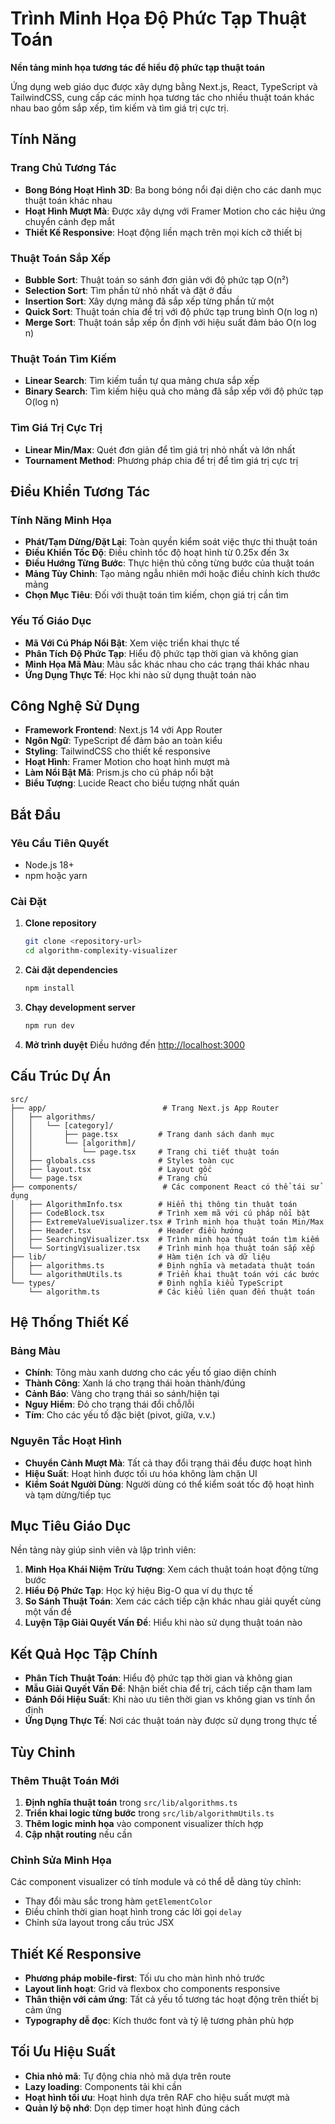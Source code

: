 # Trình Minh Họa Độ Phức Tạp Thuật Toán

**Nền tảng minh họa tương tác để hiểu độ phức tạp thuật toán**

Ứng dụng web giáo dục được xây dựng bằng Next.js, React, TypeScript và TailwindCSS, cung cấp các minh họa tương tác cho nhiều thuật toán khác nhau bao gồm sắp xếp, tìm kiếm và tìm giá trị cực trị.

## Tính Năng

### Trang Chủ Tương Tác
- **Bong Bóng Hoạt Hình 3D**: Ba bong bóng nổi đại diện cho các danh mục thuật toán khác nhau
- **Hoạt Hình Mượt Mà**: Được xây dựng với Framer Motion cho các hiệu ứng chuyển cảnh đẹp mắt
- **Thiết Kế Responsive**: Hoạt động liền mạch trên mọi kích cỡ thiết bị

### Thuật Toán Sắp Xếp
- **Bubble Sort**: Thuật toán so sánh đơn giản với độ phức tạp O(n²)
- **Selection Sort**: Tìm phần tử nhỏ nhất và đặt ở đầu
- **Insertion Sort**: Xây dựng mảng đã sắp xếp từng phần tử một
- **Quick Sort**: Thuật toán chia để trị với độ phức tạp trung bình O(n log n)
- **Merge Sort**: Thuật toán sắp xếp ổn định với hiệu suất đảm bảo O(n log n)

### Thuật Toán Tìm Kiếm
- **Linear Search**: Tìm kiếm tuần tự qua mảng chưa sắp xếp
- **Binary Search**: Tìm kiếm hiệu quả cho mảng đã sắp xếp với độ phức tạp O(log n)

### Tìm Giá Trị Cực Trị
- **Linear Min/Max**: Quét đơn giản để tìm giá trị nhỏ nhất và lớn nhất
- **Tournament Method**: Phương pháp chia để trị để tìm giá trị cực trị

## Điều Khiển Tương Tác

### Tính Năng Minh Họa
- **Phát/Tạm Dừng/Đặt Lại**: Toàn quyền kiểm soát việc thực thi thuật toán
- **Điều Khiển Tốc Độ**: Điều chỉnh tốc độ hoạt hình từ 0.25x đến 3x
- **Điều Hướng Từng Bước**: Thực hiện thủ công từng bước của thuật toán
- **Mảng Tùy Chỉnh**: Tạo mảng ngẫu nhiên mới hoặc điều chỉnh kích thước mảng
- **Chọn Mục Tiêu**: Đối với thuật toán tìm kiếm, chọn giá trị cần tìm

### Yếu Tố Giáo Dục
- **Mã Với Cú Pháp Nổi Bật**: Xem việc triển khai thực tế
- **Phân Tích Độ Phức Tạp**: Hiểu độ phức tạp thời gian và không gian
- **Minh Họa Mã Màu**: Màu sắc khác nhau cho các trạng thái khác nhau
- **Ứng Dụng Thực Tế**: Học khi nào sử dụng thuật toán nào

## Công Nghệ Sử Dụng

- **Framework Frontend**: Next.js 14 với App Router
- **Ngôn Ngữ**: TypeScript để đảm bảo an toàn kiểu
- **Styling**: TailwindCSS cho thiết kế responsive
- **Hoạt Hình**: Framer Motion cho hoạt hình mượt mà
- **Làm Nổi Bật Mã**: Prism.js cho cú pháp nổi bật
- **Biểu Tượng**: Lucide React cho biểu tượng nhất quán

## Bắt Đầu

### Yêu Cầu Tiên Quyết
- Node.js 18+ 
- npm hoặc yarn

### Cài Đặt

1. **Clone repository**
   ```bash
   git clone <repository-url>
   cd algorithm-complexity-visualizer
   ```

2. **Cài đặt dependencies**
   ```bash
   npm install
   ```

3. **Chạy development server**
   ```bash
   npm run dev
   ```

4. **Mở trình duyệt**
   Điều hướng đến [http://localhost:3000](http://localhost:3000)

## Cấu Trúc Dự Án

```
src/
├── app/                          # Trang Next.js App Router
│   ├── algorithms/
│   │   └── [category]/
│   │       ├── page.tsx         # Trang danh sách danh mục
│   │       └── [algorithm]/
│   │           └── page.tsx     # Trang chi tiết thuật toán
│   ├── globals.css              # Styles toàn cục
│   ├── layout.tsx               # Layout gốc
│   └── page.tsx                 # Trang chủ
├── components/                   # Các component React có thể tái sử dụng
│   ├── AlgorithmInfo.tsx        # Hiển thị thông tin thuật toán
│   ├── CodeBlock.tsx            # Trình xem mã với cú pháp nổi bật
│   ├── ExtremeValueVisualizer.tsx # Trình minh họa thuật toán Min/Max
│   ├── Header.tsx               # Header điều hướng
│   ├── SearchingVisualizer.tsx  # Trình minh họa thuật toán tìm kiếm
│   └── SortingVisualizer.tsx    # Trình minh họa thuật toán sắp xếp
├── lib/                         # Hàm tiện ích và dữ liệu
│   ├── algorithms.ts            # Định nghĩa và metadata thuật toán
│   └── algorithmUtils.ts        # Triển khai thuật toán với các bước
└── types/                       # Định nghĩa kiểu TypeScript
    └── algorithm.ts             # Các kiểu liên quan đến thuật toán
```

## Hệ Thống Thiết Kế

### Bảng Màu
- **Chính**: Tông màu xanh dương cho các yếu tố giao diện chính
- **Thành Công**: Xanh lá cho trạng thái hoàn thành/đúng
- **Cảnh Báo**: Vàng cho trạng thái so sánh/hiện tại
- **Nguy Hiểm**: Đỏ cho trạng thái đổi chỗ/lỗi
- **Tím**: Cho các yếu tố đặc biệt (pivot, giữa, v.v.)

### Nguyên Tắc Hoạt Hình
- **Chuyển Cảnh Mượt Mà**: Tất cả thay đổi trạng thái đều được hoạt hình
- **Hiệu Suất**: Hoạt hình được tối ưu hóa không làm chặn UI
- **Kiểm Soát Người Dùng**: Người dùng có thể kiểm soát tốc độ hoạt hình và tạm dừng/tiếp tục

## Mục Tiêu Giáo Dục

Nền tảng này giúp sinh viên và lập trình viên:

1. **Minh Họa Khái Niệm Trừu Tượng**: Xem cách thuật toán hoạt động từng bước
2. **Hiểu Độ Phức Tạp**: Học ký hiệu Big-O qua ví dụ thực tế
3. **So Sánh Thuật Toán**: Xem các cách tiếp cận khác nhau giải quyết cùng một vấn đề
4. **Luyện Tập Giải Quyết Vấn Đề**: Hiểu khi nào sử dụng thuật toán nào

## Kết Quả Học Tập Chính

- **Phân Tích Thuật Toán**: Hiểu độ phức tạp thời gian và không gian
- **Mẫu Giải Quyết Vấn Đề**: Nhận biết chia để trị, cách tiếp cận tham lam
- **Đánh Đổi Hiệu Suất**: Khi nào ưu tiên thời gian vs không gian vs tính ổn định
- **Ứng Dụng Thực Tế**: Nơi các thuật toán này được sử dụng trong thực tế

## Tùy Chỉnh

### Thêm Thuật Toán Mới

1. **Định nghĩa thuật toán** trong `src/lib/algorithms.ts`
2. **Triển khai logic từng bước** trong `src/lib/algorithmUtils.ts`
3. **Thêm logic minh họa** vào component visualizer thích hợp
4. **Cập nhật routing** nếu cần

### Chỉnh Sửa Minh Họa

Các component visualizer có tính module và có thể dễ dàng tùy chỉnh:
- Thay đổi màu sắc trong hàm `getElementColor`
- Điều chỉnh thời gian hoạt hình trong các lời gọi `delay`
- Chỉnh sửa layout trong cấu trúc JSX

## Thiết Kế Responsive

- **Phương pháp mobile-first**: Tối ưu cho màn hình nhỏ trước
- **Layout linh hoạt**: Grid và flexbox cho components responsive
- **Thân thiện với cảm ứng**: Tất cả yếu tố tương tác hoạt động trên thiết bị cảm ứng
- **Typography dễ đọc**: Kích thước font và tỷ lệ tương phản phù hợp

## Tối Ưu Hiệu Suất

- **Chia nhỏ mã**: Tự động chia nhỏ mã dựa trên route
- **Lazy loading**: Components tải khi cần
- **Hoạt hình tối ưu**: Hoạt hình dựa trên RAF cho hiệu suất mượt mà
- **Quản lý bộ nhớ**: Dọn dẹp timer hoạt hình đúng cách
